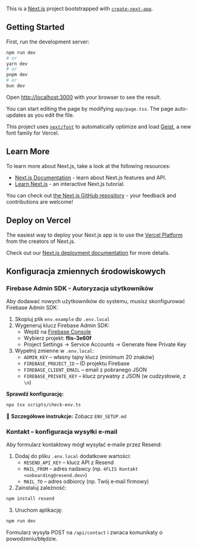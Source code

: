 This is a [Next.js](https://nextjs.org) project bootstrapped with [`create-next-app`](https://nextjs.org/docs/app/api-reference/cli/create-next-app).

## Getting Started

First, run the development server:

```bash
npm run dev
# or
yarn dev
# or
pnpm dev
# or
bun dev
```

Open [http://localhost:3000](http://localhost:3000) with your browser to see the result.

You can start editing the page by modifying `app/page.tsx`. The page auto-updates as you edit the file.

This project uses [`next/font`](https://nextjs.org/docs/app/building-your-application/optimizing/fonts) to automatically optimize and load [Geist](https://vercel.com/font), a new font family for Vercel.

## Learn More

To learn more about Next.js, take a look at the following resources:

- [Next.js Documentation](https://nextjs.org/docs) - learn about Next.js features and API.
- [Learn Next.js](https://nextjs.org/learn) - an interactive Next.js tutorial.

You can check out [the Next.js GitHub repository](https://github.com/vercel/next.js) - your feedback and contributions are welcome!

## Deploy on Vercel

The easiest way to deploy your Next.js app is to use the [Vercel Platform](https://vercel.com/new?utm_medium=default-template&filter=next.js&utm_source=create-next-app&utm_campaign=create-next-app-readme) from the creators of Next.js.

Check out our [Next.js deployment documentation](https://nextjs.org/docs/app/building-your-application/deploying) for more details.

## Konfiguracja zmiennych środowiskowych

### Firebase Admin SDK - Autoryzacja użytkowników

Aby dodawać nowych użytkowników do systemu, musisz skonfigurować Firebase Admin SDK:

1. Skopiuj plik `env.example` do `.env.local`
2. Wygeneruj klucz Firebase Admin SDK:
   - Wejdź na [Firebase Console](https://console.firebase.google.com/)
   - Wybierz projekt: **flis-3e60f**
   - Project Settings → Service Accounts → Generate New Private Key
3. Wypełnij zmienne w `.env.local`:
   - `ADMIN_KEY` – własny tajny klucz (minimum 20 znaków)
   - `FIREBASE_PROJECT_ID` – ID projektu Firebase
   - `FIREBASE_CLIENT_EMAIL` – email z pobranego JSON
   - `FIREBASE_PRIVATE_KEY` – klucz prywatny z JSON (w cudzysłowie, z `\n`)

**Sprawdź konfigurację:**
```bash
npx tsx scripts/check-env.ts
```

📖 **Szczegółowe instrukcje:** Zobacz `ENV_SETUP.md`

### Kontakt – konfiguracja wysyłki e-mail

Aby formularz kontaktowy mógł wysyłać e‑maile przez Resend:

1. Dodaj do pliku `.env.local` dodatkowe wartości:
   - `RESEND_API_KEY` – klucz API z Resend
   - `MAIL_FROM` – adres nadawcy (np. `4FLIS Kontakt <onboarding@resend.dev>`) 
   - `MAIL_TO` – adres odbiorcy (np. Twój e‑mail firmowy)
2. Zainstaluj zależność:

```bash
npm install resend
```

3. Uruchom aplikację:

```bash
npm run dev
```

Formularz wysyła POST na `/api/contact` i zwraca komunikaty o powodzeniu/błędzie.
